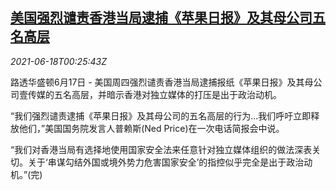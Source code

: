 <!--1623976262000-->
[美国强烈谴责香港当局逮捕《苹果日报》及其母公司五名高层](https://cn.reuters.com/article/usa-china-hk-arrests-0617-thur-idCNKCS2DU019)
------

<div><i>2021-06-18T00:25:43Z</i></div><p>路透华盛顿6月17日 - 美国周四强烈谴责香港当局逮捕报纸《苹果日报》及其母公司壹传媒的五名高层，并暗示香港对独立媒体的打压是出于政治动机。</p><p>“我们强烈谴责逮捕《苹果日报》及其母公司的五名高层的行为...我们呼吁立即释放他们，”美国国务院发言人普赖斯(Ned Price)在一次电话简报会中说。</p><p>“我们对香港当局有选择地使用国家安全法来任意针对独立媒体组织的做法深表关切。关于‘串谋勾结外国或境外势力危害国家安全’的指控似乎完全是出于政治动机。”(完)</p>
